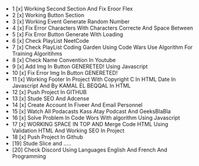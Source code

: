 - 1 [x] Working Second Section And Fix Eroor Flex
- 2 [x] Working Button Section
- 3 [x] Working Event Generate Random Number
- 4 [x] Fix Error Characters With Characters Correcte And Space Between
- 5 [x] Fix Error Button Generate With Loading
- 6 [x] Check PlayList NeetCode
- 7 [x] Check PlayList Coding Garden Using Code Wars Use Algorithm For Training Algoritihms
- 8 [x] Check Name Convention In Youtube
- 9 [x] Add Img In Button GENERETED! Using Javascript
- 10 [x] Fix Error Img In Button GENERETED!
- 11 [x] Working Footer In Project With Copyright C In HTML Date In Javascript And By KAMAL EL BEQQAL In HTML
- 12 [x] Push Project In GITHUB
- 13 [x] Stude SEO And Adcense
- 14 [x] Create Account In Fiveer And Email Personnel
- 15 [x] Watch All Podacasts Kass Atay Podcast And GeeksBlaBla
- 16 [x] Solve Problem In Code Wors With algorithm Using Javascript
- 17 [x] WORKING SPACE IN TOP AND Merge Code HTML Using Validation HTML And Working SEO In Project
- 18 [x] Push Project In Github
- [19] Stude Slice and .....
- [20] Check Discord Using Languages English And French And Programming
